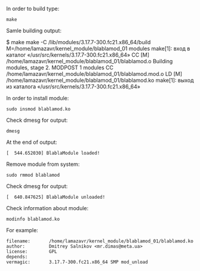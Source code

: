 In order to build type:

	make

Samle building output:

$ make
make -C /lib/modules/3.17.7-300.fc21.x86_64/build  M=/home/lamazavr/kernel_module/blablamod_01  modules 
make[1]: вход в каталог «/usr/src/kernels/3.17.7-300.fc21.x86_64»
  CC [M]  /home/lamazavr/kernel_module/blablamod_01/blablamod.o
  Building modules, stage 2.
  MODPOST 1 modules
  CC      /home/lamazavr/kernel_module/blablamod_01/blablamod.mod.o
  LD [M]  /home/lamazavr/kernel_module/blablamod_01/blablamod.ko
make[1]: выход из каталога «/usr/src/kernels/3.17.7-300.fc21.x86_64»

In order to install module:

	sudo insmod blablamod.ko
	
Check dmesg for output:

	dmesg
	
At the end of output:

	[  544.652030] BlablaModule loaded!
	
Remove module from system:

	sudo rmmod blablamod
	
Check dmesg for output:

	[  640.847625] BlablaModule unloaded!

Check information about module:

	modinfo blablamod.ko
	
For example:

	filename:       /home/lamazavr/kernel_module/blablamod_01/blablamod.ko
	author:         Dmitrey Salnikov <mr.dimas@meta.ua>
	license:        GPL
	depends:        
	vermagic:       3.17.7-300.fc21.x86_64 SMP mod_unload 


